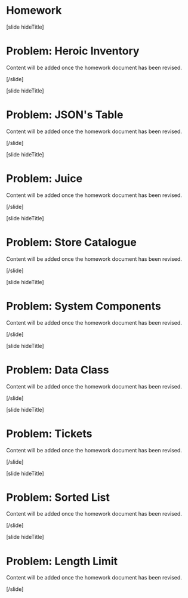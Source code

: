 # Homework

[slide hideTitle]
# Problem: Heroic Inventory

Content will be added once the homework document has been revised.

[/slide]

[slide hideTitle]
# Problem: JSON's Table

Content will be added once the homework document has been revised.

[/slide]

[slide hideTitle]
# Problem: Juice

Content will be added once the homework document has been revised.

[/slide]

[slide hideTitle]
# Problem: Store Catalogue

Content will be added once the homework document has been revised.

[/slide]

[slide hideTitle]
# Problem: System Components

Content will be added once the homework document has been revised.

[/slide]

[slide hideTitle]
# Problem: Data Class

Content will be added once the homework document has been revised.

[/slide]

[slide hideTitle]
# Problem: Tickets

Content will be added once the homework document has been revised.

[/slide]

[slide hideTitle]
# Problem: Sorted List

Content will be added once the homework document has been revised.

[/slide]

[slide hideTitle]
# Problem: Length Limit

Content will be added once the homework document has been revised.

[/slide]
